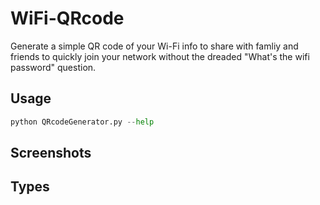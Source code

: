 # WiFi-QRcode
Generate a simple QR code of your Wi-Fi info to share with famliy and friends to quickly join your network without the dreaded "What's the wifi password" question.


## Usage

```python
python QRcodeGenerator.py --help
```


## Screenshots


## Types
